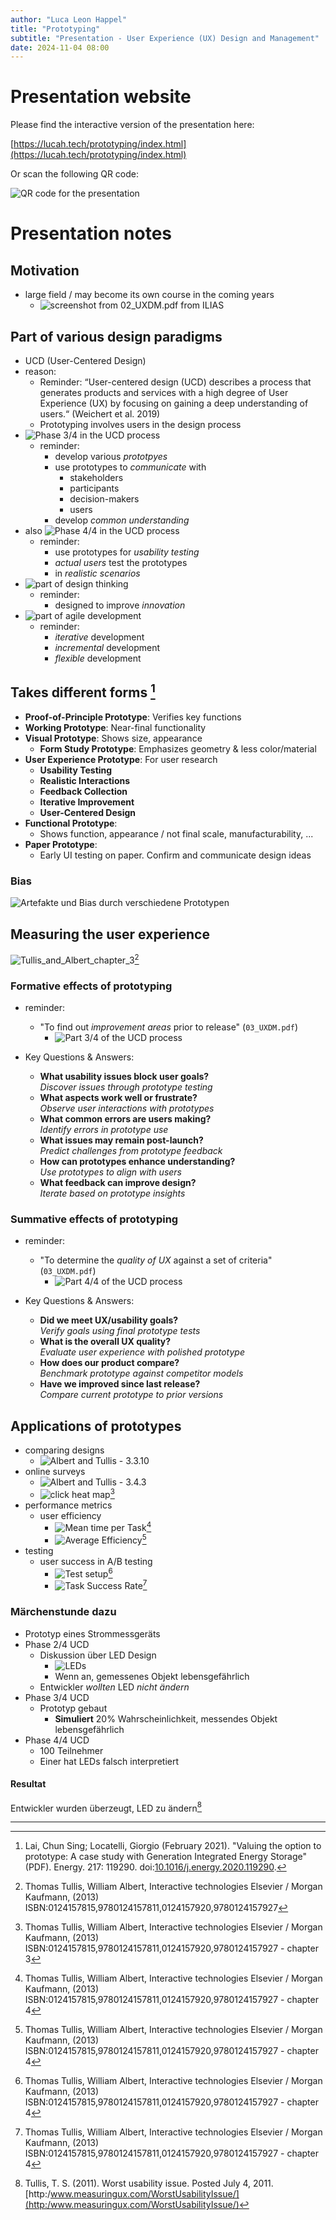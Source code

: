 ```yaml
---
author: "Luca Leon Happel"
title: "Prototyping"
subtitle: "Presentation - User Experience (UX) Design and Management"
date: 2024-11-04 08:00
---
```


# Presentation website

Please find the interactive version of the presentation here:

[https://lucah.tech/prototyping/index.html](https://lucah.tech/prototyping/index.html)

Or scan the following QR code:

![QR code for the presentation](./assets/qrcode.gif)

# Presentation notes

## Motivation

- large field / may become its own course in the coming years
  - ![screenshot from `02_UXDM.pdf` from ILIAS](./assets/future_course.png)

## Part of various design paradigms

- UCD (User-Centered Design)
- reason:
  - Reminder: “User-centered design (UCD) describes a process that generates products and
    services with a high degree of User Experience (UX) by focusing on gaining a deep
    understanding of users.“ (Weichert et al. 2019)
  - Prototyping involves users in the design process
- ![Phase 3/4 in the UCD process](./assets/ucd_process_phase.png)
  - reminder:
    - develop various _prototpyes_
    - use prototypes to _communicate_ with
      - stakeholders
      - participants
      - decision-makers
      - users
    - develop _common understanding_
- also ![Phase 4/4 in the UCD process](./assets/ucd_process_phase_2.png)
  - reminder:
    - use prototypes for _usability testing_
    - _actual users_ test the prototypes
    - in _realistic scenarios_
- ![part of design thinking](./assets/design_thinking_base.png)
  - reminder:
    - designed to improve _innovation_
- ![part of agile development](./assets/agile_software_development_base.png)
  - reminder:
    - _iterative_ development
    - _incremental_ development
    - _flexible_ development

## Takes different forms [^1]

- **Proof-of-Principle Prototype**: Verifies key functions
- **Working Prototype**: Near-final functionality
- **Visual Prototype**: Shows size, appearance
  - **Form Study Prototype**: Emphasizes geometry & less color/material
- **User Experience Prototype**: For user research
  - **Usability Testing**
  - **Realistic Interactions**
  - **Feedback Collection**
  - **Iterative Improvement**
  - **User-Centered Design**
- **Functional Prototype**:
  - Shows function, appearance / not final scale, manufacturability, ...
- **Paper Prototype**:
  - Early UI testing on paper. Confirm and communicate design ideas

### Bias

![Artefakte und Bias durch verschiedene Prototypen](./assets/Tullis_and_Albert_bias_artefacts_page_128.png)

## Measuring the user experience

![Tullis_and_Albert_chapter_3](./assets/Tullis_and_Albert_chapter_3_base.png)[^2]

### Formative effects of prototyping

- reminder:

  - "To find out _improvement areas_ prior to release" (`03_UXDM.pdf`)
    - ![Part 3/4 of the UCD process](./assets/UCD_base.png)

- Key Questions & Answers:
  - **What usability issues block user goals?**  
    _Discover issues through prototype testing_
  - **What aspects work well or frustrate?**  
    _Observe user interactions with prototypes_
  - **What common errors are users making?**  
    _Identify errors in prototype use_
  - **What issues may remain post-launch?**  
    _Predict challenges from prototype feedback_
  - **How can prototypes enhance understanding?**  
    _Use prototypes to align with users_
  - **What feedback can improve design?**  
    _Iterate based on prototype insights_

### Summative effects of prototyping

- reminder:

  - "To determine the _quality of UX_ against a set of criteria" (`03_UXDM.pdf`)
    - ![Part 4/4 of the UCD process](./assets/UCD_base.png)

- Key Questions & Answers:
  - **Did we meet UX/usability goals?**  
    _Verify goals using final prototype tests_
  - **What is the overall UX quality?**  
    _Evaluate user experience with polished prototype_
  - **How does our product compare?**  
    _Benchmark prototype against competitor models_
  - **Have we improved since last release?**  
    _Compare current prototype to prior versions_

## Applications of prototypes

- comparing designs
  - ![Albert and Tullis - 3.3.10](./assets/why_prototypes_-_comparing_designs.png)
- online surveys
  - ![Albert and Tullis - 3.4.3](./assets/why_prototypes_-_online_surveys.png)
  - ![click heat map](./assets/why_prototypes_-_click_heat_map.png)[^3]
- performance metrics
  - user efficiency
    - ![Mean time per Task](./assets/why_prototypes_-_performance_metrics.png)[^4]
    - ![Average Efficiency](./assets/why_prototypes_-_performance_metrics_2.png)[^4]
- testing
  - user success in A/B testing
    - ![Test setup](./assets/why_prototypes_-_task_success_rate.png)[^4]
    - ![Task Success Rate](./assets/why_prototypes_-_task_success_rate_2.png)[^4]

### Märchenstunde dazu

- Prototyp eines Strommessgeräts
- Phase 2/4 UCD
  - Diskussion über LED Design
    - ![LEDs](./assets/why_prototypes_-_high_voltage_detector.png)
    - Wenn an, gemessenes Objekt lebensgefährlich
  - Entwickler _wollten_ LED _nicht ändern_
- Phase 3/4 UCD
  - Prototyp gebaut
    - **Simuliert** 20% Wahrscheinlichkeit, messendes Objekt lebensgefährlich
- Phase 4/4 UCD
  - 100 Teilnehmer
  - Einer hat LEDs falsch interpretiert

#### Resultat

Entwickler wurden überzeugt, LED zu ändern[^5]

---

[^1]: Lai, Chun Sing; Locatelli, Giorgio (February 2021). "Valuing the option to prototype: A case study with Generation Integrated Energy Storage" (PDF). Energy. 217: 119290. doi:[10.1016/j.energy.2020.119290](https://doi.org/10.1016%2Fj.energy.2020.119290).

[^2]: Thomas Tullis, William Albert, Interactive technologies Elsevier / Morgan Kaufmann, (2013) ISBN:0124157815,9780124157811,0124157920,9780124157927

[^3]: Thomas Tullis, William Albert, Interactive technologies Elsevier / Morgan Kaufmann, (2013) ISBN:0124157815,9780124157811,0124157920,9780124157927 - chapter 3

[^4]: Thomas Tullis, William Albert, Interactive technologies Elsevier / Morgan Kaufmann, (2013) ISBN:0124157815,9780124157811,0124157920,9780124157927 - chapter 4

[^5]: Tullis, T. S. (2011). Worst usability issue. Posted July 4, 2011. [http:/www.measuringux.com/WorstUsabilityIssue/](http:/www.measuringux.com/WorstUsabilityIssue/)
